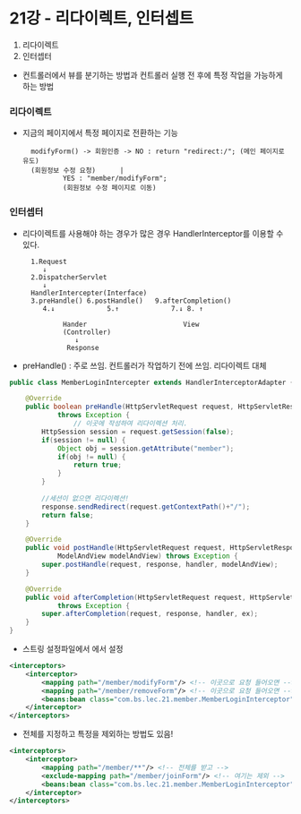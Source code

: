 # 21강 - 리다이렉트, 인터셉트
1. 리다이렉트
2. 인터셉터

- 컨트롤러에서 뷰를 분기하는 방법과 컨트롤러 실행 전 후에 특정 작업을 가능하게 하는 방법

### 리다이렉트 
- 지금의 페이지에서 특정 페이지로 전환하는 기능

		modifyForm() -> 회원인증 -> NO : return "redirect:/"; (메인 페이지로 유도)
		(회원정보 수정 요청)	  |
				YES : "member/modifyForm";
				(회원정보 수정 페이지로 이동)

### 인터셉터 
- 리다이렉트를 사용해야 하는 경우가 많은 경우 HandlerInterceptor를 이용할 수 있다.
	
		1.Request   
		   ↓
		2.DispatcherServlet
		   ↓
		HandlerIntercepter(Interface)
		3.preHandle() 6.postHandle()   9.afterCompletion()
 		   4.↓             5.↑         	   7.↓ 8. ↑     

				Hander          	          View
				(Controller)	
				   ↓
				 Response

- preHandle() : 주로 쓰임. 컨트롤러가 작업하기 전에 쓰임. 리다이렉트 대체
```java
public class MemberLoginIntercepter extends HandlerInterceptorAdapter {

	@Override
	public boolean preHandle(HttpServletRequest request, HttpServletResponse response, Object handler)
			throws Exception {
				// 이곳에 작성하여 리다이렉션 처리.
		HttpSession session = request.getSession(false); 
		if(session != null) {
			Object obj = session.getAttribute("member");
			if(obj != null) {
				return true;
			}
		}
		
		//세션이 없으면 리다이렉션!
		response.sendRedirect(request.getContextPath()+"/");
		return false;
	}

	@Override
	public void postHandle(HttpServletRequest request, HttpServletResponse response, Object handler,
			ModelAndView modelAndView) throws Exception {
		super.postHandle(request, response, handler, modelAndView);
	}

	@Override
	public void afterCompletion(HttpServletRequest request, HttpServletResponse response, Object handler, Exception ex)
			throws Exception {
		super.afterCompletion(request, response, handler, ex);
	}
}

```

- 스트링 설정파일에서 <interceptors>에서 설정 
```xml
<interceptors>
	<interceptor>
		<mapping path="/member/modifyForm"/> <!-- 이곳으로 요청 들어오면 -->
		<mapping path="/member/removeForm"/> <!-- 이곳으로 요청 들어오면 -->
		<beans:bean class="com.bs.lec.21.member.MemberLoginInterceptor"/> <!-- 이곳의 인터셉터 사용 -->
	</interceptor>
</interceptors>
```
- 전체를 지정하고 특정을 제외하는 방법도 있음!
```xml
<interceptors>
	<interceptor>
		<mapping path="/member/**"/> <!-- 전체를 받고 -->
		<exclude-mapping path="/member/joinForm"/> <!-- 여기는 제외 -->
		<beans:bean class="com.bs.lec.21.member.MemberLoginInterceptor"/> <!-- 이곳의 인터셉터 사용 -->
	</interceptor>
</interceptors>
```
